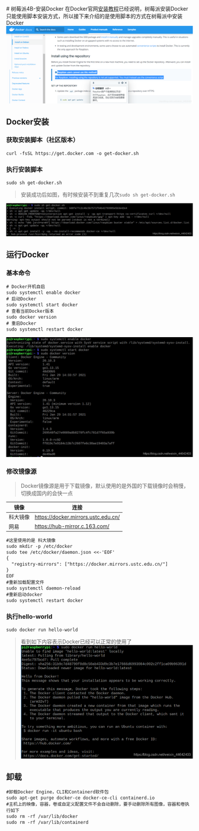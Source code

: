 ﻿﻿# 树莓派4B-安装Docker
在Docker官网[安装教程](https://docs.docker.com/engine/install/debian/)已经说明，树莓派安装Docker只能使用脚本安装方式，所以接下来介绍的是使用脚本的方式在树莓派中安装Docker
![在这里插入图片描述](./images/2021022418424342.png)

## Docker安装
### 获取安装脚本（社区版本）
~~~shell
curl -fsSL https://get.docker.com -o get-docker.sh
~~~
### 执行安装脚本
~~~shell
sudo sh get-docker.sh
~~~
>安装成功后如图，有时候安装不到重复几次`sudo sh get-docker.sh`

![在这里插入图片描述](./images/20210224191155332.png)
## 运行Docker
### 基本命令
~~~shell
# Docker开机自启
sudo systemctl enable docker
# 启动Docker
sudo systemctl start docker
# 查看当前Docker版本
sudo docker version
# 重启Docker
sudo systemctl restart docker
~~~
![在这里插入图片描述](./images/20210224191430766.png)
### 修改镜像源
>Docker镜像源是用于下载镜像，默认使用的是外国的下载镜像时会稍慢，切换成国内的会快一点

|镜像  |连接  |
|--|--|
|科大镜像  | https://docker.mirrors.ustc.edu.cn/ |
|网易  | https://hub-mirror.c.163.com/ |
~~~shell
#这里使用的是 科大镜像
sudo mkdir -p /etc/docker
sudo tee /etc/docker/daemon.json <<-'EOF'
{
  "registry-mirrors": ["https://docker.mirrors.ustc.edu.cn/"]
}
EOF
#重新加载配置文件
sudo systemctl daemon-reload
#重新启动docker
sudo systemctl restart docker
~~~
### 执行hello-world
~~~shell
sudo docker run hello-world
~~~
>看到如下内容表示Docker已经可以正常的使用了
![在这里插入图片描述](./images/20210224193052690.png)
## 卸载
~~~shell
#卸载Docker Engine，CLI和Containerd软件包
sudo apt-get purge docker-ce docker-ce-cli containerd.io
#主机上的映像，容器，卷或自定义配置文件不会自动删除，要手动删除所有图像，容器和卷执行如下
sudo rm -rf /var/lib/docker
sudo rm -rf /var/lib/containerd
~~~
